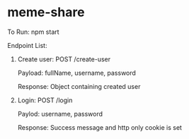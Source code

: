 # meme-share

To Run: npm start

Endpoint List:

1. Create user: POST /create-user
  
    Payload: fullName, username, password
    
    Response: Object containing created user 

2. Login: POST /login

    Paylod: username, password

    Response: Success message and http only cookie is set